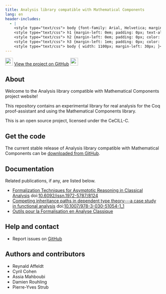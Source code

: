 ```yaml
---
title: Analysis library compatible with Mathematical Components
lang: en
header-includes:
  - |
    <style type="text/css"> body {font-family: Arial, Helvetica; margin-left: 5em; font-size: large;} </style>
    <style type="text/css"> h1 {margin-left: 0em; padding: 0px; text-align: center} </style>
    <style type="text/css"> h2 {margin-left: 0em; padding: 0px; color: #580909} </style>
    <style type="text/css"> h3 {margin-left: 1em; padding: 0px; color: #C05001;} </style>
    <style type="text/css"> body { width: 1100px; margin-left: 30px; }</style>
---
```


<div style="text-align:left"><img src="https://github.githubassets.com/images/modules/logos_page/Octocat.png" height="25" style="border:0px">
<a href="https://github.com/math-comp/analysis">View the project on GitHub</a>
<img src="https://github.githubassets.com/images/modules/logos_page/Octocat.png" height="25" style="border:0px"></div>

## About

Welcome to the Analysis library compatible with Mathematical Components project website!

This repository contains an experimental library for real analysis for
the Coq proof-assistant and using the Mathematical Components library.

This is an open source project, licensed under the CeCILL-C.

## Get the code

The current stable release of Analysis library compatible with Mathematical Components can be [downloaded from GitHub](https://github.com/math-comp/analysis/releases).

## Documentation


Related publications, if any, are listed below.

- [Formalization Techniques for Asymptotic Reasoning in Classical Analysis](https://jfr.unibo.it/article/view/8124) doi:[10.6092/issn.1972-5787/8124](https://doi.org/10.6092/issn.1972-5787/8124)
- [Competing inheritance paths in dependent type theory---a case study in functional analysis](https://hal.inria.fr/hal-02463336) doi:[10.1007/978-3-030-51054-1_1](https://doi.org/10.1007/978-3-030-51054-1_1)
- [Outils pour la Formalisation en Analyse Classique](http://www-sop.inria.fr/members/Damien.Rouhling/data/phd/thesis.pdf) 

## Help and contact

- Report issues on [GitHub](https://github.com/math-comp/analysis/issues)

## Authors and contributors

- Reynald Affeldt
- Cyril Cohen
- Assia Mahboubi
- Damien Rouhling
- Pierre-Yves Strub

